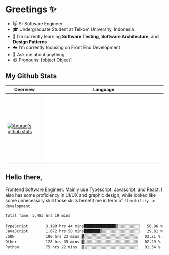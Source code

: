 # Greetings ✨
- 😻 Sr Software Engineer
- 🎓 Undergraduate Student at Telkom University, Indonesia
- 🌱 I’m currently learning **Software Testing**, **Software Architecture**, and **Design Patterns**
- ☁️ I’m currently focusing on Front End Development
- 💬 Ask me about anything
- 😄 Pronouns: [object Object]

## My Github Stats

| Overview | Language |
| --- | --- |
|[![Anurag's github stats](https://github-readme-stats.vercel.app/api?username=abui-am&count_private=true)](https://github.com/anuraghazra/github-readme-stats)|![Language](https://raw.githubusercontent.com/abui-am/stats/c6455f656dfce7acd3951e5ec5b25d72af0b2ee3/generated/languages.svg)|

## Hello there, 
Frontend Software Engineer. 
Mainly use Typescript, Javascript, and React. I also has some proficiency in UI/UX and graphic design, while looked like some unnecessary skill those skills benefit me in term of `flexibility in development.`


<!--START_SECTION:waka-->

```txt
Total Time: 5,483 hrs 19 mins

TypeScript        3,190 hrs 44 mins██████████████▒░░░░░░░░░░   56.86 %
JavaScript        1,672 hrs 50 mins███████▒░░░░░░░░░░░░░░░░░   29.81 %
JSON              180 hrs 23 mins ▓░░░░░░░░░░░░░░░░░░░░░░░░   03.21 %
Other             128 hrs 35 mins ▓░░░░░░░░░░░░░░░░░░░░░░░░   02.29 %
Python            75 hrs 22 mins  ▒░░░░░░░░░░░░░░░░░░░░░░░░   01.34 %
```

<!--END_SECTION:waka-->
